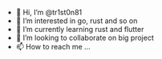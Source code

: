 - 👋 Hi, I’m @tr1st0n81
- 👀 I’m interested in go, rust and so on
- 🌱 I’m currently learning rust and flutter
- 💞️ I’m looking to collaborate on big project
- 📫 How to reach me ...

<!---
tr1st0n81/tr1st0n81 is a ✨ special ✨ repository because its `README.md` (this file) appears on your GitHub profile.
You can click the Preview link to take a look at your changes.
--->
